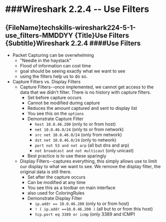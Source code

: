 ###Wireshark 2.2.4 -- Use Filters
============================================================ 
{FileName}techskills-wireshark224-5-1-use_filters-MMDDYY
{Title}Use Filters
{Subtitle}Wireshark 2.2.4
####Use Filters
------------------------------------------------------------ 

* Packet Capturing can be overwhelming
	- "Needle in the haystack"
	- Flood of information can cost time
	- goal should be seeing exactly what we want to see
	- using the filters help us to do so.
* Capture Filters vs. Display Filters
	+ Capture Filters--once implemented, we cannot get access
	  to the data that we didn't filter.  There is no history
	  with capture filters.
		- Set before capture occurs
		- Cannot be modified during capture
		- Reduces the amount captured and sent to display list
		- You see this on the `options`
		- Demonstrate Capture Filter
			+ `host 10.0.46.200` (only to or from host)
			+ `net 10.0.46.0/24` (only to or from network)
			+ `src net 10.0.46.0/24` (only from network)
			+ `dst net 10.0.46.0/24` (only to network)
			+ `port not 53 and not arp` (all but dns and arp)
			+ `not broadcast and not multicast` (only unicast)
		- Best practice is to use these sparingly
	+ Display Filters--captures everything, this simply allows
	  use to limit our display to what we want to see.  We
	  remove the display filter, the original data is still
	  there.
		- Set after the capture occurs
		- Can be modified at any time
		- You see this as a toolbar on main interface
		- also used for ColoringRules
		- Demonstrate Display Filter
			+ `ip.addr == 10.0.46.200` (only to or from host)
			+ `! ( ip.addr ==10.0.46.200 )` (all but to or
			   from this host)
			+ `tcp.port eq 3389 or icmp` (only 3389 and ICMP)